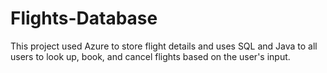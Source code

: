 # Flights-Database
This project used Azure to store flight details and uses SQL and Java to all users to look up, book, and cancel flights based on the user's input.
